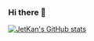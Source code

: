 ### Hi there 👋

[![JetKan's GitHub stats](https://github-readme-stats.vercel.app/api?username=jetkan-yk)](https://github.com/anuraghazra/github-readme-stats)


<!--
**jetkan-yk/jetkan-yk** is a ✨ _special_ ✨ repository because its `README.md` (this file) appears on your GitHub profile.

Here are some ideas to get you started:

- 🔭 I’m currently working on ...
- 🌱 I’m currently learning ...
- 👯 I’m looking to collaborate on ...
- 🤔 I’m looking for help with ...
- 💬 Ask me about ...
- 📫 How to reach me: ...
- 😄 Pronouns: ...
- ⚡ Fun fact: ...
-->
